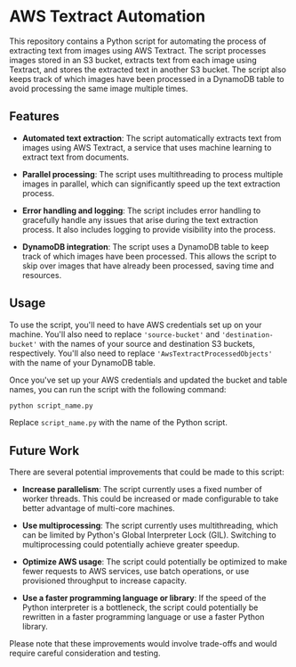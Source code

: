 # AWS Textract Automation

This repository contains a Python script for automating the process of extracting text from images using AWS Textract. The script processes images stored in an S3 bucket, extracts text from each image using Textract, and stores the extracted text in another S3 bucket. The script also keeps track of which images have been processed in a DynamoDB table to avoid processing the same image multiple times.

## Features

- **Automated text extraction**: The script automatically extracts text from images using AWS Textract, a service that uses machine learning to extract text from documents.

- **Parallel processing**: The script uses multithreading to process multiple images in parallel, which can significantly speed up the text extraction process.

- **Error handling and logging**: The script includes error handling to gracefully handle any issues that arise during the text extraction process. It also includes logging to provide visibility into the process.

- **DynamoDB integration**: The script uses a DynamoDB table to keep track of which images have been processed. This allows the script to skip over images that have already been processed, saving time and resources.

## Usage

To use the script, you'll need to have AWS credentials set up on your machine. You'll also need to replace `'source-bucket'` and `'destination-bucket'` with the names of your source and destination S3 buckets, respectively. You'll also need to replace `'AwsTextractProcessedObjects'` with the name of your DynamoDB table.

Once you've set up your AWS credentials and updated the bucket and table names, you can run the script with the following command:

```bash
python script_name.py
```

Replace `script_name.py` with the name of the Python script.

## Future Work

There are several potential improvements that could be made to this script:

- **Increase parallelism**: The script currently uses a fixed number of worker threads. This could be increased or made configurable to take better advantage of multi-core machines.

- **Use multiprocessing**: The script currently uses multithreading, which can be limited by Python's Global Interpreter Lock (GIL). Switching to multiprocessing could potentially achieve greater speedup.

- **Optimize AWS usage**: The script could potentially be optimized to make fewer requests to AWS services, use batch operations, or use provisioned throughput to increase capacity.

- **Use a faster programming language or library**: If the speed of the Python interpreter is a bottleneck, the script could potentially be rewritten in a faster programming language or use a faster Python library.

Please note that these improvements would involve trade-offs and would require careful consideration and testing.
